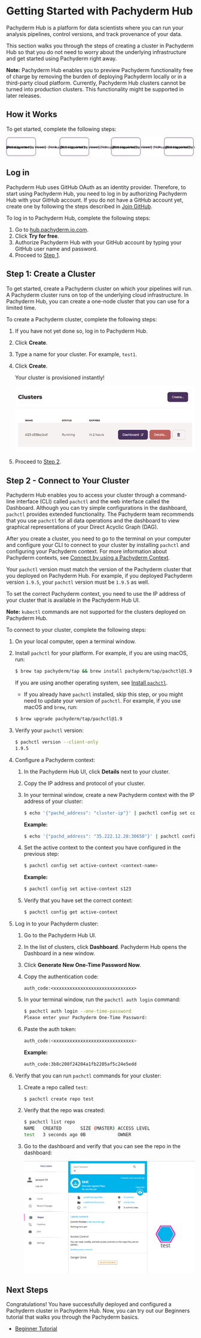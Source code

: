 # Getting Started with Pachyderm Hub

Pachyderm Hub is a platform for data scientists where you can run
your analysis pipelines, control versions, and
track provenance of your data.

This section walks you through
the steps of creating a cluster in Pachyderm Hub so that
you do not need to worry about the underlying infrastructure
and get started using Pachyderm right away.

<!--Follow the steps below to configure your first Pachyderm pipeline or
watch the 2-minute [Getting Started Screencast](../tutorials/screencast-opencv.html).-->

**Note:** Pachyderm Hub enables you to preview Pachyderm functionality
free of charge by removing the burden of deploying Pachyderm locally
or in a third-party cloud platform. Currently, Pachyderm Hub clusters
cannot be turned into production clusters. This functionality might be
supported in later releases.

## How it Works

To get started, complete the following steps:

![Pachyderm Hub Steps](../images/d_pachub_steps.svg)

## Log in

Pachyderm Hub uses GitHub OAuth as an identity provider. Therefore,
to start using Pachyderm Hub, you need to log in by authorizing
Pachyderm Hub with your GitHub account. If you do not
have a GitHub account yet, create one by following the steps described
in [Join GitHub](https://github.com/join).

To log in to Pachyderm Hub, complete the following steps:

1. Go to [hub.pachyderm.io.com](https://hub.pachyderm.io).
1. Click **Try for free**.
1. Authorize Pachyderm Hub with your GitHub account by typing your
   GitHub user name and password.
1. Proceed to [Step 1](#step-1-create-a-cluster).

## Step 1: Create a Cluster

To get started, create a Pachyderm cluster on which your pipelines will run.
A Pachyderm cluster runs on top of the underlying cloud infrastructure.
In Pachyderm Hub, you can create a one-node cluster that you can use for
a limited time.

To create a Pachyderm cluster, complete the following steps:

1. If you have not yet done so, log in to Pachyderm Hub.
1. Click **Create**.
1. Type a name for your cluster. For example, `test1`.
1. Click **Create**.

   Your cluster is provisioned instantly!

   ![Pachub cluster](../images/s_pachub_cluster.png)

1. Proceed to [Step 2](#step-2-connect-to-your-cluster).

## Step 2 - Connect to Your Cluster

Pachyderm Hub enables you to access your cluster through a command-line
interface (CLI) called `pachctl` and the web interface called the Dashboard.
Although you can try simple configurations in the dashboard, `pachctl`
provides extended functionality. The Pachyderm team
recommends that you use `pachctl` for all data operations and
the dashboard to view graphical representations of your Direct Acyclic
Graph (DAG).

After you create a cluster, you need to go to the terminal on your computer
and configure your CLI to connect to your cluster by installing `pachctl`
and configuring your Pachyderm context. For more information about
Pachyderm contexts, see [Connect by using a Pachyderm Context](https://docs.pachyderm.io/en/latest/deployment/connect-to-cluster.html#connect-by-using-a-pachyderm-context).

Your `pachctl` version must match the version of the Pachyderm cluster that
you deployed on Pachyderm Hub. For example, if you deployed Pachyderm version
`1.9.5`, your `pachctl` version must be `1.9.5` as well.

To set the correct Pachyderm context, you need to use the IP address
of your cluster that is available in the Pachyderm Hub UI.

**Note:** `kubectl` commands are not supported for the clusters deployed
on Pachyderm Hub.

To connect to your cluster, complete the following steps:

1. On your local computer, open a terminal window.
1. Install `pachctl` for your platform. For example, if you are using
   macOS, run:

   ```bash
   $ brew tap pachyderm/tap && brew install pachyderm/tap/pachctl@1.9
   ```

   If you are using another operating system, see
   [Install `pachctl`](../getting_started/local_installation.html#install-pachctl).

   * If you already have `pachctl` installed, skip this step, or you
   might need to update your version of `pachctl`. For example, if you use
   macOS and `brew`, run:

   ```bash
   $ brew upgrade pachyderm/tap/pachctl@1.9
   ```

1. Verify your `pachctl` version:

   ```bash
   $ pachctl version --client-only
   1.9.5
   ```

1. Configure a Pachyderm context:

   1. In the Pachyderm Hub UI, click **Details** next to your cluster.
   1. Copy the IP address and protocol of your cluster.
   1. In your terminal window, create a new Pachyderm context with the
      IP address of your cluster:

      ```bash
      $ echo '{"pachd_address": "cluster-ip"}' | pachctl config set context <cluster-name>
      ```

      **Example:**

      ```bash
      $ echo '{"pachd_address": "35.222.12.28:30650"}' | pachctl config set context s123
      ```

   1. Set the active context to the context you have configured in
      the previous step:

      ```bash
      $ pachctl config set active-context <context-name>
      ```

      **Example:**

      ```bash
      $ pachctl config set active-context s123
      ```

   1. Verify that you have set the correct context:

      ```bash
      $ pachctl config get active-context
      ```

1. Log in to your Pachyderm cluster:

   1. Go to the Pachyderm Hub UI.
   1. In the list of clusters, click **Dashboard**.
      Pachyderm Hub opens the Dashboard in a new window.

   1. Click **Generate New One-Time Password Now**.
   1. Copy the authentication code:

      ```
      auth_code:<xxxxxxxxxxxxxxxxxxxxxxxxxxxxxx>
      ```

   1. In your terminal window, run the `pachctl auth login` command:

      ```bash
      $ pachctl auth login --one-time-password
      Please enter your Pachyderm One-Time Password:
      ```

   1. Paste the auth token:

      ```bash
      auth_code:<xxxxxxxxxxxxxxxxxxxxxxxxxxxxxx>
      ```

      **Example:**

      ```bash
      auth_code:3b8c208f24204a1fb2205af5c24e5edd
      ```

1. Verify that you can run `pachctl` commands for your cluster:

   1. Create a repo called `test`:

      ```bash
      $ pachctl create repo test
      ```

   1. Verify that the repo was created:

      ```bash
      $ pachctl list repo
      NAME   CREATED       SIZE (MASTER) ACCESS LEVEL
      test   3 seconds ago 0B            OWNER
      ```

   1. Go to the dashboard and verify that you can see the repo in the
      dashboard:

      ![repo_ready](../images/s_pachub_ready.png)

## Next Steps

Congratulations! You have successfully deployed and configured a Pachyderm
cluster in Pachyderm Hub. Now, you can try out our Beginners tutorial that walks
you through the Pachyderm basics.

* [Beginner Tutorial](../getting_started/beginner_tutorial.html)
